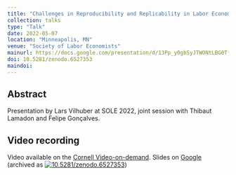```yaml
---
title: "Challenges in Reproducibility and Replicability in Labor Economics"
collection: talks
type: "Talk"
date: 2022-05-07
location: "Minneapolis, MN"
venue: "Society of Labor Economists"
mainurl: https://docs.google.com/presentation/d/13Pp_y0gbSyJTWONtLBG0TfxJnScIoPHq7KWQcvI-5Qg/edit?usp=sharing
doi: 10.5281/zenodo.6527353
maindoi: 
---
```


## Abstract

Presentation by Lars Vilhuber at SOLE 2022, joint session with Thibaut Lamadon and Felipe Gonçalves.


## Video recording

Video available on the [Cornell Video-on-demand](https://vod.video.cornell.edu/media/SOLE+2022A+Challenges+in+Reproducibility+and+Replicability+in+Labor+Economics/1_x5ekccus). Slides on [Google](https://docs.google.com/presentation/d/13Pp_y0gbSyJTWONtLBG0TfxJnScIoPHq7KWQcvI-5Qg/edit?usp=sharing) (archived as 
[![10.5281/zenodo.6527353](https://zenodo.org/badge/DOI/10.5281/zenodo.6527353.svg)](https://doi.org/10.5281/zenodo.6527353))